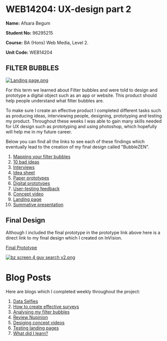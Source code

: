# WEB14204: UX-design part 2

**Name:** Afsara Begum

**Student No:** 96295215

**Course:** BA (Hons) Web Media, Level 2.

**Unit Code:** WEB14204

## FILTER BUBBLES


[![Landing page.png](https://s4.postimg.org/v9pkgmuql/Landing_page.png)](https://postimg.org/image/lcejnkn4p/)

For this term we learned about Filter bubbles and were told to design and prototype a digital object such as an app or website. This product should help people understand what filter bubbles are.

To make sure I create an effective product I completed different tasks such as producing ideas, interviewing people, designing, prototyping and testing my product. Throughout these weeks I was able to gain many skills needed for UX design such as prototyping and using photoshop, which hopefully will help me in my future career. 

Below you can find all the links to see each of these findings which eventually lead to the creation of my final design called "BubbleZEN".

1. [Mapping your filter bubbles](https://docs.google.com/document/d/1SdktpCUbTBqUNPuxLiPPrlHHgI_C3Gyzm6gdVG9gL0s/edit?usp=sharing)
2. [10 bad ideas](https://docs.google.com/document/d/1f9swU1AJDYs8aH5hJJc2MpM-CBMNpDyQx4F0_U_ZgPI/edit?usp=sharing)
3. [Interviews](https://docs.google.com/document/d/1e8QYXA_G_uHWRXEZju4auX-9qMqcDgerIghlM3eH6mk/edit?usp=sharing)
4. [Idea sheet](https://docs.google.com/document/d/1KzIqhLwFg3T7-SWbZH6zU9CYEpmrxsKYqeXLddExwK0/edit?usp=sharing)
5. [Paper prototypes](https://docs.google.com/presentation/d/11lObFMr8kaEGEE82BJIq_MetuXYbG1--W0iVQQf8oQI/edit?usp=sharing)
6. [Digital prototypes](https://docs.google.com/presentation/d/11lObFMr8kaEGEE82BJIq_MetuXYbG1--W0iVQQf8oQI/edit?usp=sharing)
7. [User-testing feedback](https://docs.google.com/document/d/1WHa7YVdosD6A7ItlsGeELuYRvXdxsHz6P9HOFg6opPc/edit?usp=sharing) 
8. [Concept video](https://spark.adobe.com/video/xs6B9gr8hH5Bx)
9. [Landing page](https://drive.google.com/file/d/0B4sgxawDFEN5eWlzLVdsNk5aamc/view?usp=sharing)
11. [Summative presentation](https://docs.google.com/presentation/d/16hoTZYe0Qa8uAtek6Kpv-P5vV6J7lgv-AW9eVJjz1Ek/edit?usp=sharing)

## Final Design

Although I included the final prototype in the prototype link above here is a direct link to my final design which I created on InVision.

[Final Prototype](https://invis.io/K5C3HRKW8#/238156959_Bz_Screen_1_V2)

[![bz screen 4 guy search v2.png](https://s18.postimg.org/x8b09n4nt/bz_screen_4_guy_search_v2.png)](https://postimg.org/image/psbqnugyd/)


# Blog Posts

Here are blogs which I completed weekly throughout the project:

1. [Data Selfies](https://medium.com/ux-design-unit/data-selfies-ec4eee6c2bd3)
2. [How to create effective surveys](https://medium.com/ux-design-unit/how-to-create-an-effective-survey-d6532d866555)
3. [Analysing my filter bubbles](https://medium.com/@afsarabegum/analysing-my-filter-bubble-7a10c73ba45)
4. [Review Nupinion](https://medium.com/ux-design-unit/review-nupinion-414e4e7cf665)
5. [Desiging concept videos](https://medium.com/ux-design-unit/bubblezen-concept-video-eaf3d4b68f34)
6. [Testing landing pages](https://medium.com/ux-design-unit/bubblezen-landing-page-8908be7908ee)
7. [What did I learn?](https://medium.com/@afsarabegum/ux-design-unit-part-2-what-did-i-learn-6d717fa2a97e)
